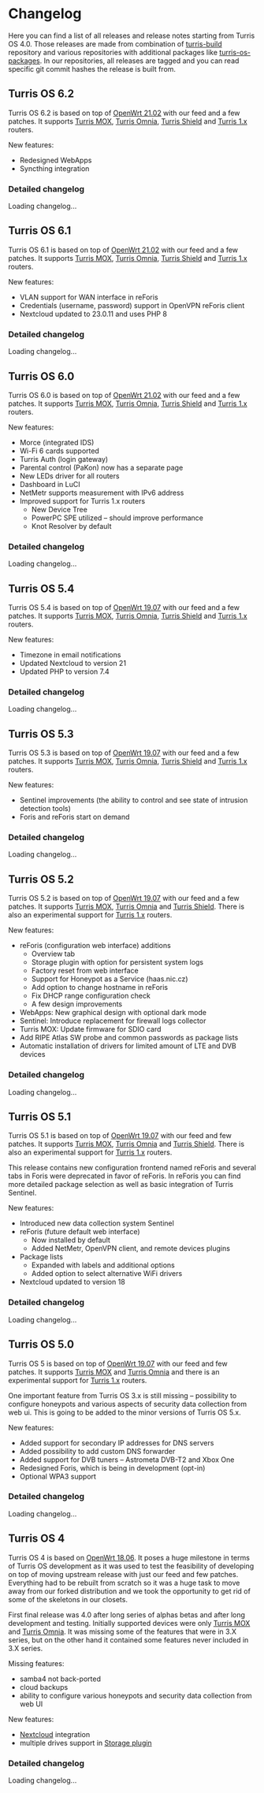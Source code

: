 <script type="text/javascript">
async function fetchAndRenderChangelog(releaseVersion, changelogSpanId) {
    const element = document.getElementById(changelogSpanId);

    const response = await fetch(
        `https://gitlab.nic.cz/api/v4/projects/turris%2fos%2fbuild/repository/tags/?search=${releaseVersion}`
    );

    if (!response.ok) {
        throw new Error(`HTTP error! status: ${response.status}`);
    }

    const data = await response.json();

    renderChangelog(data, element);
}

function renderChangelog(changelog, element) {
    element.innerHTML = "";

    if (changelog.length === 0) {
        element.innerHTML += `<p>There is no detailed changelog yet.<p>`;
    }

    for (let i in changelog) {
        const release = changelog[i];
        const message = release.message.split("\n");
        const releaseVersion = release.name;
        console.log(releaseVersion);
        const releaseDate = new Date(release.commit.created_at);

        element.innerHTML += `
        <h4 id="${releaseVersion}">${message[0].replace("release", "")}</h4>
        <h5>Date of release</h5>
        <p>${releaseDate.toString()}</p>
        <h5>Sources</h5>
        <p>Available on <a target="_blank" href="https://gitlab.nic.cz/turris/os/build/tree/${releaseVersion}">Gitlab</a>.</p>
        <h5>Release notes</h5>
        <ul id="release-notes-${releaseVersion}"></ul>`;

        renderDetailedChangelog(message, releaseVersion);
    }
}

function renderDetailedChangelog(message, releaseVersion) {
    const releaseNotesList = document.getElementById(
        `release-notes-${releaseVersion}`
    );

    message.map((line) => {
        const newListItem = document.createElement("li");
        const newSubListItem = document.createElement("ul");

        // Matches the first level line with an asterisks
        const firstListItem = line.match(/^\s?\* (.*)/);
        // Matches the second level line with an asterisks
        const secondListItem = line.match(/^\s+\* (.+)$/);
        // Matches the second level line with a bullet character
        const secondListItemDot = line.match(/^\s{2}\•(.+)$/);
        // Matches the third level line with a bullet character
        const thirdListItemDot = line.match(/^\s{4}\•(.+)$/);
        // Matches the fourth level line with a bullet character
        const fourthListItemDot = line.match(/^\s{6}\•(.+)$/);
        // Matches the line with emoji symbols at the beginning of a string
        const firstListItemEmoji = line.match(
            /(?:^[\u2700-\u27bf]|(?:\ud83c[\udde6-\uddff]){2}|[\ud800-\udbff][\udc00-\udfff]|[\u0023-\u0039]\ufe0f?\u20e3|\u3299|\u3297|\u303d|\u3030|\u24c2|\ud83c[\udd70-\udd71]|\ud83c[\udd7e-\udd7f]|\ud83c\udd8e|\ud83c[\udd91-\udd9a]|\ud83c[\udde6-\uddff]|\ud83c[\ude01-\ude02]|\ud83c\ude1a|\ud83c\ude2f|\ud83c[\ude32-\ude3a]|\ud83c[\ude50-\ude51]|\u203c|\u2049|[\u25aa-\u25ab]|\u25b6|\u25c0|[\u25fb-\u25fe]|\u00a9|\u00ae|\u2122|\u2139|\ud83c\udc04|[\u2600-\u26FF]|\u2b05|\u2b06|\u2b07|\u2b1b|\u2b1c|\u2b50|\u2b55|\u231a|\u231b|\u2328|\u23cf|[\u23e9-\u23f3]|[\u23f8-\u23fa]|\ud83c\udccf|\u2934|\u2935|[\u2190-\u21ff])/
        );

        if (firstListItem) {
            newListItem.innerHTML = firstListItem[1];
            releaseNotesList.appendChild(newListItem);
        }

        if (secondListItem) {
            newListItem.innerHTML = secondListItem[1];
            newSubListItem.appendChild(newListItem);
            releaseNotesList.lastChild.appendChild(newSubListItem);
        }

        if (firstListItemEmoji) {
            newListItem.innerHTML = firstListItemEmoji.input;
            newListItem.style.listStyleType = "none";
            newListItem.style.marginLeft = 0;
            releaseNotesList.appendChild(newListItem);
        }

        if (secondListItemDot) {
            newListItem.innerHTML = secondListItemDot[1];
            newSubListItem.appendChild(newListItem);
            releaseNotesList.lastChild.appendChild(newSubListItem);
        }

        if (thirdListItemDot) {
            newListItem.innerHTML = thirdListItemDot[1];
            newSubListItem.appendChild(newListItem);
            releaseNotesList.lastChild.lastChild.appendChild(newSubListItem);
        }

        if (fourthListItemDot) {
            newListItem.innerHTML = fourthListItemDot[1];
            newSubListItem.appendChild(newListItem);
            releaseNotesList.lastChild.lastChild.lastChild.appendChild(
                newSubListItem
            );
        }
    });
}
</script>

# Changelog

Here you can find a list of all releases and release notes starting from Turris
OS 4.0. Those releases are made from combination of
[turris-build](https://gitlab.nic.cz/turris/os/build) repository and
various repositories with additional packages like
[turris-os-packages](https://gitlab.nic.cz/turris/os/packages).
In our repositories, all releases are tagged and you can read specific git
commit hashes the release is built from.

## Turris OS 6.2

Turris OS 6.2 is based on top of [OpenWrt
21.02](https://openwrt.org/releases/21.02/start) with our feed and a few
patches. It supports [Turris MOX](../hw/mox/intro.md), [Turris
Omnia](../hw/omnia/omnia.md), [Turris Shield](../hw/shield/shield.md) and
[Turris 1.x](../hw/turris-1x/turris-1x.md) routers.

New features:

* Redesigned WebApps
* Syncthing integration

### Detailed changelog

<span id="tos62">Loading changelog...</span>
<script type="text/javascript">fetchAndRenderChangelog("v6.2.", "tos62");</script>

## Turris OS 6.1

Turris OS 6.1 is based on top of [OpenWrt
21.02](https://openwrt.org/releases/21.02/start) with our feed and a few
patches. It supports [Turris MOX](../hw/mox/intro.md), [Turris
Omnia](../hw/omnia/omnia.md), [Turris Shield](../hw/shield/shield.md) and
[Turris 1.x](../hw/turris-1x/turris-1x.md) routers.

New features:

* VLAN support for WAN interface in reForis
* Credentials (username, password) support in OpenVPN reForis client
* Nextcloud updated to 23.0.11 and uses PHP 8

### Detailed changelog

<span id="tos61">Loading changelog...</span>
<script type="text/javascript">fetchAndRenderChangelog("v6.1.", "tos61");</script>

## Turris OS 6.0

Turris OS 6.0 is based on top of [OpenWrt
21.02](https://openwrt.org/releases/21.02/start) with our feed and a few
patches. It supports [Turris MOX](../hw/mox/intro.md), [Turris
Omnia](../hw/omnia/omnia.md), [Turris Shield](../hw/shield/shield.md) and
[Turris 1.x](../hw/turris-1x/turris-1x.md) routers.

New features:

* Morce (integrated IDS)
* Wi-Fi 6 cards supported
* Turris Auth (login gateway)
* Parental control (PaKon) now has a separate page
* New LEDs driver for all routers
* Dashboard in LuCI
* NetMetr supports measurement with IPv6 address
* Improved support for Turris 1.x routers
    * New Device Tree
    * PowerPC SPE utilized – should improve performance
    * Knot Resolver by default

### Detailed changelog

<span id="tos60">Loading changelog...</span>
<script type="text/javascript">fetchAndRenderChangelog("v6.0.", "tos60");</script>

## Turris OS 5.4

Turris OS 5.4 is based on top of [OpenWrt
19.07](https://openwrt.org/releases/19.07/start) with our feed and a few
patches. It supports [Turris MOX](../hw/mox/intro.md), [Turris
Omnia](../hw/omnia/omnia.md), [Turris Shield](../hw/shield/shield.md) and
[Turris 1.x](../hw/turris-1x/turris-1x.md) routers.

New features:

* Timezone in email notifications
* Updated Nextcloud to version 21
* Updated PHP to version 7.4

### Detailed changelog

<span id="tos54">Loading changelog...</span>
<script type="text/javascript">fetchAndRenderChangelog("v5.4.", "tos54");</script>

## Turris OS 5.3

Turris OS 5.3 is based on top of [OpenWrt
19.07](https://openwrt.org/releases/19.07/start) with our feed and a few
patches. It supports [Turris MOX](../hw/mox/intro.md), [Turris
Omnia](../hw/omnia/omnia.md), [Turris Shield](../hw/shield/shield.md) and
[Turris 1.x](../hw/turris-1x/turris-1x.md) routers.

New features:

* Sentinel improvements (the ability to control and see state of intrusion
  detection tools)
* Foris and reForis start on demand

### Detailed changelog

<span id="tos53">Loading changelog...</span>
<script type="text/javascript">fetchAndRenderChangelog("v5.3.", "tos53");</script>

## Turris OS 5.2

Turris OS 5.2 is based on top of [OpenWrt
19.07](https://openwrt.org/releases/19.07/start) with our feed and a few patches. It
supports [Turris MOX](../hw/mox/intro.md), [Turris Omnia](../hw/omnia/omnia.md)
and [Turris Shield](../hw/shield/shield.md). There is also an experimental
support for [Turris 1.x](../hw/turris-1x/turris-1x.md) routers.

New features:

* reForis (configuration web interface) additions
    * Overview tab
    * Storage plugin with option for persistent system logs
    * Factory reset from web interface
    * Support for Honeypot as a Service (haas.nic.cz)
    * Add option to change hostname in reForis
    * Fix DHCP range configuration check
    * A few design improvements
* WebApps: New graphical design with optional dark mode
* Sentinel: Introduce replacement for firewall logs collector
* Turris MOX: Update firmware for SDIO card
* Add RIPE Atlas SW probe and common passwords as package lists
* Automatic installation of drivers for limited amount of LTE and DVB devices

### Detailed changelog

<span id="tos52">Loading changelog...</span>
<script type="text/javascript">fetchAndRenderChangelog("v5.2.", "tos52");</script>

## Turris OS 5.1

Turris OS 5.1 is based on top of [OpenWrt 19.07](https://openwrt.org/releases/19.07/start)
with our feed and few patches. It supports [Turris MOX](../hw/mox/intro.md),
[Turris Omnia](../hw/omnia/omnia.md) and [Turris Shield](../hw/shield/shield.md).
There is also an experimental support for [Turris 1.x](../hw/turris-1x/turris-1x.md) routers.

This release contains new configuration frontend named reForis and several tabs
in Foris were deprecated in favor of reForis. In reForis you can find more
detailed package selection as well as basic integration of Turris Sentinel.

New features:

* Introduced new data collection system Sentinel
* reForis (future default web interface)
    * Now installed by default
    * Added NetMetr, OpenVPN client, and remote devices plugins
* Package lists
    * Expanded with labels and additional options
    * Added option to select alternative WiFi drivers
* Nextcloud updated to version 18

### Detailed changelog

<span id="tos51">Loading changelog...</span>
<script type="text/javascript">fetchAndRenderChangelog("v5.1.", "tos51");</script>


## Turris OS 5.0

Turris OS 5 is based on top of [OpenWrt 19.07](https://openwrt.org/releases/19.07/start)
with our feed and few patches. It supports [Turris MOX](../hw/mox/intro.md) and [Turris Omnia](../hw/omnia/omnia.md) and
there is an experimental support for [Turris 1.x](../hw/turris-1x/turris-1x.md) routers.

One important feature from Turris OS 3.x is still missing – possibility to
configure honeypots and various aspects of security data collection from web ui.
This is going to be added to the minor versions of Turris OS 5.x.

New features:

* Added support for secondary IP addresses for DNS servers
* Added possibility to add custom DNS forwarder
* Added support for DVB tuners – Astrometa DVB-T2 and Xbox One
* Redesigned Foris, which is being in development (opt-in)
* Optional WPA3 support

### Detailed changelog

<span id="tos50">Loading changelog...</span>
<script type="text/javascript">fetchAndRenderChangelog("v5.0.", "tos50");</script>

## Turris OS 4

Turris OS 4 is based on [OpenWrt 18.06](https://openwrt.org/releases/18.06/start).
It poses a huge milestone in terms of Turris OS development as it was used to
test the feasibility of developing on top of moving upstream release with just
our feed and few patches. Everything had to be rebuilt from scratch so it was a
huge task to move away from our forked distribution and we took the opportunity
to get rid of some of the skeletons in our closets.

First final release was 4.0 after long series of alphas betas and after long
development and testing. Initially supported devices were only [Turris
MOX](../hw/mox/intro.md) and [Turris Omnia](../hw/omnia/omnia.md). It was
missing some of the features that were in 3.X series, but on the other hand it
contained some features never included in 3.X series.

Missing features:

* samba4 not back-ported
* cloud backups
* ability to configure various honeypots and security data collection from web UI

New features:

* [Nextcloud](../geek/nextcloud/nextcloud.md) integration
* multiple drives support in [Storage plugin](foris/storage-plugin/storage-plugin.md)

### Detailed changelog

<span id="tos4">Loading changelog...</span>
<script type="text/javascript">fetchAndRenderChangelog("v4.", "tos4");</script>
